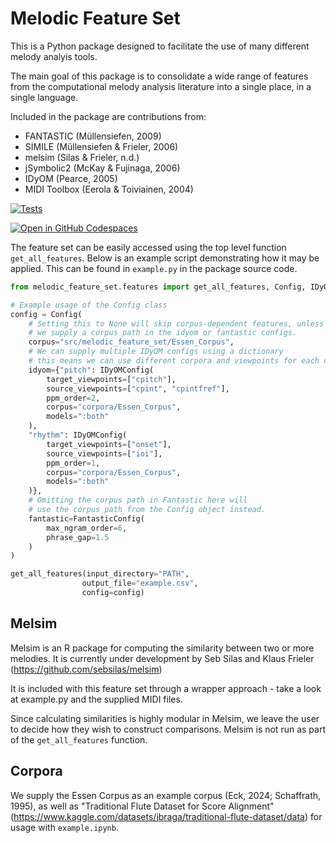 # Melodic Feature Set

This is a Python package designed to facilitate the use of many different melody analyis tools. 

The main goal of this package is to consolidate a wide range of features from the computational melody analysis literature
into a single place, in a single language.

Included in the package are contributions from:
- FANTASTIC (Müllensiefen, 2009)
- SIMILE (Müllensiefen & Frieler, 2006)
- melsim (Silas & Frieler, n.d.)
- jSymbolic2 (McKay & Fujinaga, 2006)
- IDyOM (Pearce, 2005)
- MIDI Toolbox (Eerola & Toiviainen, 2004)

[![Tests](https://github.com/Dav8Circle/melodic_feature_set/workflows/Test/badge.svg)](https://github.com/Dav8Circle/melodic_feature_set/actions)

[![Open in GitHub Codespaces](https://github.com/codespaces/badge.svg)](https://github.com/codespaces/new?hide_repo_select=true&ref=main&repo=1023590972)

The feature set can be easily accessed using the top level function `get_all_features`. 
Below is an example script demonstrating how it may be applied. This can be found in `example.py` in the package source code.

```py
from melodic_feature_set.features import get_all_features, Config, IDyOMConfig, FantasticConfig

# Example usage of the Config class
config = Config(
    # Setting this to None will skip corpus-dependent features, unless
    # we supply a corpus path in the idyom or fantastic configs.
    corpus="src/melodic_feature_set/Essen_Corpus",
    # We can supply multiple IDyOM configs using a dictionary
    # this means we can use different corpora and viewpoints for each config
    idyom={"pitch": IDyOMConfig(
        target_viewpoints=["cpitch"],
        source_viewpoints=["cpint", "cpintfref"],
        ppm_order=2,
        corpus="corpora/Essen_Corpus",
        models=":both"
    ),
    "rhythm": IDyOMConfig(
        target_viewpoints=["onset"],
        source_viewpoints=["ioi"],
        ppm_order=1,
        corpus="corpora/Essen_Corpus",
        models=":both"
    )},
    # Omitting the corpus path in Fantastic here will
    # use the corpus path from the Config object instead.
    fantastic=FantasticConfig(
        max_ngram_order=6,
        phrase_gap=1.5
    )
)

get_all_features(input_directory="PATH",
                output_file="example.csv",
                config=config)
```

## Melsim

Melsim is an R package for computing the similarity between two or more melodies. It is currently under development by Seb Silas and Klaus Frieler (https://github.com/sebsilas/melsim)

It is included with this feature set through a wrapper approach - take a look at example.py and the supplied MIDI files.

Since calculating similarities is highly modular in Melsim, we leave the user to decide how they wish to construct comparisons. Melsim is not run as part of the `get_all_features` function.

## Corpora

We supply the Essen Corpus as an example corpus (Eck, 2024; Schaffrath, 1995), as well as 
"Traditional Flute Dataset for Score Alignment" (https://www.kaggle.com/datasets/jbraga/traditional-flute-dataset/data) for usage with `example.ipynb`.